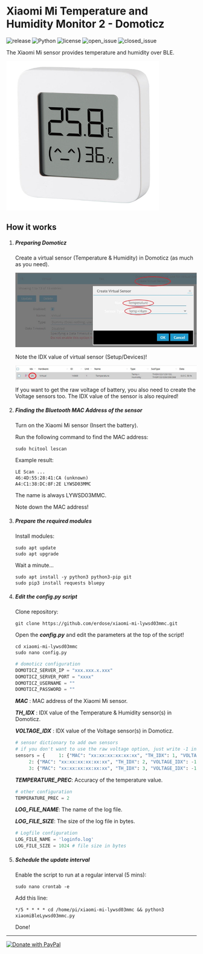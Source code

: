 # Xiaomi Mi Temperature and Humidity Monitor 2 - Domoticz

![release](https://img.shields.io/github/v/tag/erdose/xiaomi-mi-lywsd03mmc?label=release) ![Python](https://img.shields.io/badge/python-3-brightgreen.svg) ![license](https://img.shields.io/github/license/erdose/xiaomi-mi-lywsd03mmc) ![open_issue](https://img.shields.io/github/issues-raw/erdose/xiaomi-mi-lywsd03mmc) ![closed_issue](https://img.shields.io/github/issues-closed-raw/erdose/xiaomi-mi-lywsd03mmc)

The Xiaomi Mi sensor provides temperature and humidity over BLE.

![xiaomi_mi_2](Pictures/mi-temperature-and-humidity-monitor-2.jpg)

## How it works

1. ##### Preparing Domoticz

   Create a virtual sensor (Temperature & Humidity) in Domoticz (as much as you need).

   ![virtual_sensor](Pictures/temp_humid.jpg)

   Note the IDX value of virtual sensor (Setup/Devices)!

   ![virtual_sensor_idx](Pictures/temp_idx.jpg)

   If you want to get the raw voltage of battery, you also need to create the Voltage sensors too. The IDX value of the sensor is also required!

2. ##### Finding the Bluetooth MAC Address of the sensor

   Turn on the Xiaomi Mi sensor (Insert the battery).

   Run the following command to find the MAC address:

   ```shell
   sudo hcitool lescan
   ```

   Example result:

   ```shell
   LE Scan ...
   46:4D:55:28:41:CA (unknown)
   A4:C1:38:DC:8F:2E LYWSD03MMC
   ```

   The name is always LYWSD03MMC.

   Note down the MAC address!

3. ##### Prepare the required modules

   Install modules:

   ```shell
   sudo apt update
   sudo apt upgrade
   ```

   Wait a minute...

   ```shell
   sudo apt install -y python3 python3-pip git
   sudo pip3 install requests bluepy
   ```

4. ##### Edit the *config.py* script

   Clone repository:

   ```shell
   git clone https://github.com/erdose/xiaomi-mi-lywsd03mmc.git
   ```

   Open the ***config.py*** and edit the parameters at the top of the script!

   ```shell
   cd xiaomi-mi-lywsd03mmc
   sudo nano config.py
   ```

   ```python
   # domoticz configuration
   DOMOTICZ_SERVER_IP = "xxx.xxx.x.xxx"
   DOMOTICZ_SERVER_PORT = "xxxx"
   DOMOTICZ_USERNAME = ""
   DOMOTICZ_PASSWORD = ""
   ```

   ***MAC*** : MAC address of the Xiaomi Mi sensor.

   ***TH_IDX*** : IDX value of the Temperature & Humidity sensor(s) in Domoticz.

   ***VOLTAGE_IDX*** : IDX value of the Voltage sensor(s) in Domoticz.

   ```python
   # sensor dictionary to add own sensors
   # if you don't want to use the raw voltage option, just write -1 in the VOLTAGE_IDX value field
   sensors = {     1: {"MAC": "xx:xx:xx:xx:xx:xx", "TH_IDX": 1, "VOLTAGE_IDX": -1},
   		2: {"MAC": "xx:xx:xx:xx:xx:xx", "TH_IDX": 2, "VOLTAGE_IDX": -1},
   		3: {"MAC": "xx:xx:xx:xx:xx:xx", "TH_IDX": 3, "VOLTAGE_IDX": -1}}
   ```

   ***TEMPERATURE_PREC***: Accuracy of the temperature value.

   ```python
   # other configuration
   TEMPERATURE_PREC = 2
   ```

   ***LOG_FILE_NAME***: The name of the log file.

   ***LOG_FILE_SIZE***: The size of the log file in bytes.

   ```python
   # Logfile configuration
   LOG_FILE_NAME = 'loginfo.log'
   LOG_FILE_SIZE = 1024	# file size in bytes
   ```

5. ##### Schedule the update interval

   Enable the script to run at a regular interval (5 mins):

   ```shell
   sudo nano crontab -e
   ```

   Add this line:

   ```shell
   */5 * * * * cd /home/pi/xiaomi-mi-lywsd03mmc && python3 xiaomiBleLywsd03mmc.py
   ```

   Done!
------
<a href="https://www.paypal.com/donate?hosted_button_id=6G4MHNDWJYKEY">
  <img src="https://www.paypalobjects.com/en_US/i/btn/btn_donateCC_LG.gif" alt="Donate with PayPal" />
</a>
